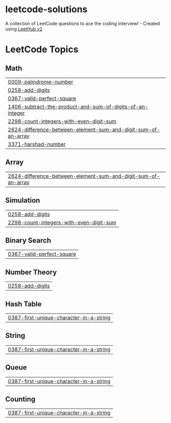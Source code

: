 # leetcode-solutions
A collection of LeetCode questions to ace the coding interview! - Created using [LeetHub v2](https://github.com/arunbhardwaj/LeetHub-2.0)

<!---LeetCode Topics Start-->
# LeetCode Topics
## Math
|  |
| ------- |
| [0009-palindrome-number](https://github.com/krishnendu-krish/leetcode-solutions/tree/master/0009-palindrome-number) |
| [0258-add-digits](https://github.com/krishnendu-krish/leetcode-solutions/tree/master/0258-add-digits) |
| [0367-valid-perfect-square](https://github.com/krishnendu-krish/leetcode-solutions/tree/master/0367-valid-perfect-square) |
| [1406-subtract-the-product-and-sum-of-digits-of-an-integer](https://github.com/krishnendu-krish/leetcode-solutions/tree/master/1406-subtract-the-product-and-sum-of-digits-of-an-integer) |
| [2298-count-integers-with-even-digit-sum](https://github.com/krishnendu-krish/leetcode-solutions/tree/master/2298-count-integers-with-even-digit-sum) |
| [2624-difference-between-element-sum-and-digit-sum-of-an-array](https://github.com/krishnendu-krish/leetcode-solutions/tree/master/2624-difference-between-element-sum-and-digit-sum-of-an-array) |
| [3371-harshad-number](https://github.com/krishnendu-krish/leetcode-solutions/tree/master/3371-harshad-number) |
## Array
|  |
| ------- |
| [2624-difference-between-element-sum-and-digit-sum-of-an-array](https://github.com/krishnendu-krish/leetcode-solutions/tree/master/2624-difference-between-element-sum-and-digit-sum-of-an-array) |
## Simulation
|  |
| ------- |
| [0258-add-digits](https://github.com/krishnendu-krish/leetcode-solutions/tree/master/0258-add-digits) |
| [2298-count-integers-with-even-digit-sum](https://github.com/krishnendu-krish/leetcode-solutions/tree/master/2298-count-integers-with-even-digit-sum) |
## Binary Search
|  |
| ------- |
| [0367-valid-perfect-square](https://github.com/krishnendu-krish/leetcode-solutions/tree/master/0367-valid-perfect-square) |
## Number Theory
|  |
| ------- |
| [0258-add-digits](https://github.com/krishnendu-krish/leetcode-solutions/tree/master/0258-add-digits) |
## Hash Table
|  |
| ------- |
| [0387-first-unique-character-in-a-string](https://github.com/krishnendu-krish/leetcode-solutions/tree/master/0387-first-unique-character-in-a-string) |
## String
|  |
| ------- |
| [0387-first-unique-character-in-a-string](https://github.com/krishnendu-krish/leetcode-solutions/tree/master/0387-first-unique-character-in-a-string) |
## Queue
|  |
| ------- |
| [0387-first-unique-character-in-a-string](https://github.com/krishnendu-krish/leetcode-solutions/tree/master/0387-first-unique-character-in-a-string) |
## Counting
|  |
| ------- |
| [0387-first-unique-character-in-a-string](https://github.com/krishnendu-krish/leetcode-solutions/tree/master/0387-first-unique-character-in-a-string) |
<!---LeetCode Topics End-->